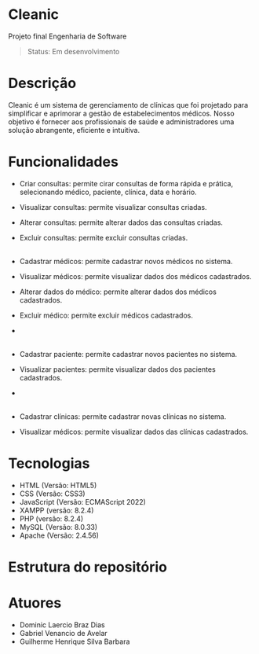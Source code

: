 # Cleanic
Projeto final Engenharia de Software

> Status: Em desenvolvimento

# Descrição

Cleanic é um sistema de gerenciamento de clínicas que foi projetado para simplificar e aprimorar a gestão 
de estabelecimentos médicos. Nosso objetivo é fornecer aos profissionais de saúde e administradores uma solução 
abrangente, eficiente e intuitiva.

# Funcionalidades
+ Criar consultas: permite cirar consultas de forma rápida e prática, selecionando médico, paciente, clínica, data e horário.
+ Visualizar consultas: permite visualizar consultas criadas.
+ Alterar consultas: permite alterar dados das consultas criadas.
+ Excluir consultas: permite excluir consultas criadas.
<br></br>

+ Cadastrar médicos: permite cadastrar novos médicos no sistema.
+ Visualizar médicos: permite visualizar dados dos médicos cadastrados.
+ Alterar dados do médico: permite alterar dados dos médicos cadastrados.
+ Excluir médico: permite excluir médicos cadastrados.
+ <br></br>

+ Cadastrar paciente: permite cadastrar novos pacientes no sistema.
+ Visualizar pacientes: permite visualizar dados dos pacientes cadastrados.
+ <br></br>

+ Cadastrar clínicas: permite cadastrar novas clínicas no sistema.
+ Visualizar médicos: permite visualizar dados das clínicas cadastrados.

# Tecnologias
+ HTML (Versão: HTML5)
+ CSS (Versão: CSS3)
+ JavaScript (Versão: ECMAScript 2022)
+ XAMPP (versão: 8.2.4)
+ PHP (versão: 8.2.4)
+ MySQL (Versão: 8.0.33)
+ Apache (Versão: 2.4.56)

# Estrutura do repositório 

# Atuores
+ Dominic Laercio Braz Dias
+ Gabriel Venancio de Avelar 
+ Guilherme Henrique Silva Barbara

